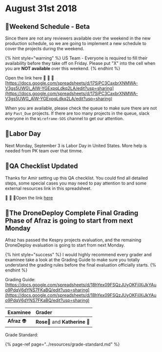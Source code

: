 # August 31st 2018

## 📅Weekend Schedule - Beta

Since there are not any reviewers available over the weekend in the new production schedule, so we are going to implement a new schedule to cover the projects during the weekend.

{% hint style="warning" %}
US Team - Everyone is required to fill their availability before they take off on Friday. Please put "X" into the cell when you are **NOT available** over this weekend.
{% endhint %}

Open the link here 🚩 🚩 🚩 [https://docs.google.com/spreadsheets/d/17SjPC3CaxbrXNMWA-V3gs5UWG\_AlW-YGExpqLdkq2LA/edit?usp=sharing](https://docs.google.com/spreadsheets/d/17SjPC3CaxbrXNMWA-V3gs5UWG_AlW-YGExpqLdkq2LA/edit?usp=sharing)

When you are available, please check the queue to make sure there are not any `Past_Due` projects. If there are too many projects in the queue, slack everyone in the `Wireframe-SOS` channel to get our attention.

## 🌅Labor Day

Next Monday, September 3 is Labor Day in United States. More help is needed from PK team over that timme. 



## 🎐QA Checklist Updated

Thanks for Amir setting up this QA checklist. You could find all detailed steps, some special cases you may need to pay attention to and some external resources link in this spreadsheet. 

 🚩 🚩 🚩Open the link [here](https://docs.google.com/spreadsheets/d/1Ci_qLUJCno80AGSsMy2xQoCxV6RXD-OPa7cUdawhwic/edit#gid=0)

## 💯The DroneDeploy Complete Final Grading Phase of Afraz is going to start from next Monday

Afraz has passed the Kespry projects evaluation, and the remaining DroneDeploy evaluation is going to start from next Monday.

{% hint style="success" %}
I would highly recommend every grader and examinee take a look at the Grading Guide to make sure you totally understand the grading rules before the final evaluation officially starts.
{% endhint %}

Grading Guide: [https://docs.google.com/spreadsheets/d/18hYex09FSQzJUyOKFiIXiJkYAuo9PdqV6dYNS7FKaBQ/edit?usp=sharing](https://docs.google.com/spreadsheets/d/18hYex09FSQzJUyOKFiIXiJkYAuo9PdqV6dYNS7FKaBQ/edit?usp=sharing)

| Examinee | Grader |
| :--- | :--- |
| **Afraz** 👽 | **Rose**👩 and **Katherine** 👧 |

Grade Standard:

{% page-ref page="../resources/grade-standard.md" %}
